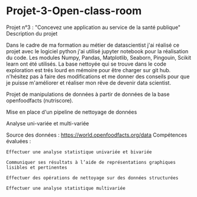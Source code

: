 # Projet-3-Open-class-room

Projet n°3 : "Concevez une application au service de la santé publique"
Description du projet

Dans le cadre de ma formation au métier de datascientist j'ai réalisé ce projet avec le logiciel python j'ai utilisé  jupyter notebook pour la réalisation du code. Les modules 
Numpy, Pandas, Matplotlib, Seaborn, Pingouin, Scikit learn ont été utilisés.
La base nettoyée qui se trouve dans le code exploration est trés lourd en mémoire pour être charger sur git hub. n'hésitez pas à faire des modifications et me donner des conseils pour que je puisse m'améliorer et réaliser mon rêve de devenir data scientist.

Projet de manipulations de données à partir de données de la base openfoodfacts (nutriscore).

Mise en place d'un pipeline de nettoyage de données

Analyse uni-variée et multi-variée

Source des données : https://world.openfoodfacts.org/data
Compétences évaluées :

	Effectuer une analyse statistique univariée et bivariée
	
	Communiquer ses résultats à l’aide de représentations graphiques lisibles et pertinentes
	
	Effectuer des opérations de nettoyage sur des données structurées
	
	Effectuer une analyse statistique multivariée
